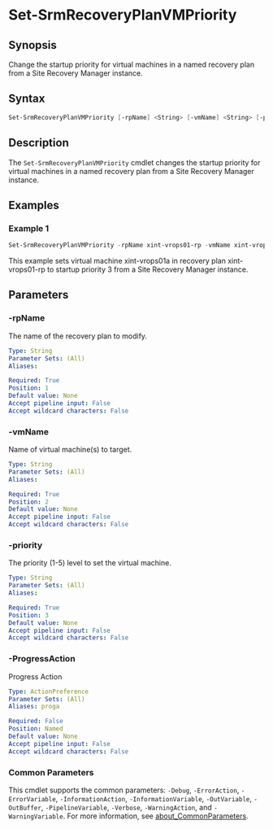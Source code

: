 # Set-SrmRecoveryPlanVMPriority

## Synopsis

Change the startup priority for virtual machines in a named recovery plan from a Site Recovery Manager instance.

## Syntax

```powershell
Set-SrmRecoveryPlanVMPriority [-rpName] <String> [-vmName] <String> [-priority] <String> [-ProgressAction <ActionPreference>] [<CommonParameters>]
```

## Description

The `Set-SrmRecoveryPlanVMPriority` cmdlet changes the startup priority for virtual machines in a named recovery plan from a Site Recovery Manager instance.

## Examples

### Example 1

```powershell
Set-SrmRecoveryPlanVMPriority -rpName xint-vrops01-rp -vmName xint-vrops01a -priority P3
```

This example sets virtual machine xint-vrops01a in recovery plan xint-vrops01-rp to startup priority 3 from a Site Recovery Manager instance.

## Parameters

### -rpName

The name of the recovery plan to modify.

```yaml
Type: String
Parameter Sets: (All)
Aliases:

Required: True
Position: 1
Default value: None
Accept pipeline input: False
Accept wildcard characters: False
```

### -vmName

Name of virtual machine(s) to target.

```yaml
Type: String
Parameter Sets: (All)
Aliases:

Required: True
Position: 2
Default value: None
Accept pipeline input: False
Accept wildcard characters: False
```

### -priority

The priority (1-5) level to set the virtual machine.

```yaml
Type: String
Parameter Sets: (All)
Aliases:

Required: True
Position: 3
Default value: None
Accept pipeline input: False
Accept wildcard characters: False
```

### -ProgressAction

Progress Action

```yaml
Type: ActionPreference
Parameter Sets: (All)
Aliases: proga

Required: False
Position: Named
Default value: None
Accept pipeline input: False
Accept wildcard characters: False
```

### Common Parameters

This cmdlet supports the common parameters: `-Debug`, `-ErrorAction`, `-ErrorVariable`, `-InformationAction`, `-InformationVariable`, `-OutVariable`, `-OutBuffer`, `-PipelineVariable`, `-Verbose`, `-WarningAction`, and `-WarningVariable`. For more information, see [about_CommonParameters](http://go.microsoft.com/fwlink/?LinkID=113216).
